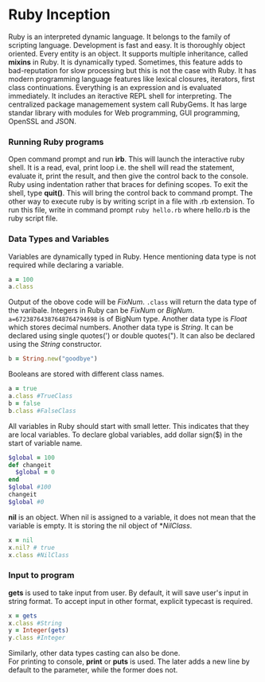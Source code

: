 # Ruby Inception
Ruby is an interpreted dynamic language. It belongs to the family of scripting language. 
Development is fast and easy. It is thoroughly object oriented. Every entity is an object. 
It supports multiple inheritance, called **mixins** in Ruby. It is dynamically typed. Sometimes, this feature adds to 
bad-reputation for slow processing but this is not the case with Ruby. It has modern programming language features like lexical 
closures, iterators, first class continuations. Everything is an expression and is evaluated immediately.
It includes an iteractive REPL shell for interpreting. The centralized package managemement system call RubyGems. 
It has large standar library with modules for Web programming, GUI programming, OpenSSL and JSON. 

### Running Ruby programs
Open command prompt and run **irb**. This will launch the interactive ruby shell. It is a read, eval, print loop i.e. the shell 
will read the statement, evaluate it, print the result, and then give the control back to the console. Ruby using indentation
rather that braces for defining scopes. To exit the shell, type **quit()**. This will bring the control back to command prompt.
The other way to execute ruby is by writing script in a file with .rb extension. To run this file, write in command prompt ```ruby hello.rb``` where hello.rb is the ruby script file.

### Data Types and Variables
Variables are dynamically typed in Ruby. Hence mentioning data type is not required while declaring a variable.
```ruby
a = 100
a.class
```
Output of the obove code will be *FixNum*. ```.class``` will return the data type of the varibale. Integers in Ruby can be 
*FixNum* or *BigNum*. ```a=67238764387648764794698``` is of BigNum type.
Another data type is *Float* which stores decimal numbers.
Another data type is *String*. It can be declared using single quotes(') or double quotes("). It can also be declared using the *String* constructor.
```ruby
b = String.new("goodbye")
```
Booleans are stored with different class names.
```ruby
a = true
a.class #TrueClass
b = false
b.class #FalseClass
```
All variables in Ruby should start with small letter. This indicates that they are local variables. To declare global variables,
add dollar sign($) in the start of variable name.
```ruby
$global = 100
def changeit
  $global = 0
end
$global #100
changeit
$global #0
```
**nil** is an object. When nil is assigned to a variable, it does not mean that the variable is empty. It is storing the nil object of **NilClass*.
```ruby
x = nil
x.nil? # true
x.class #NilClass
```

### Input to program
**gets** is used to take input from user. By default, it will save user's input in string format. To accept input in other format, explicit typecast is required.
```ruby
x = gets
x.class #String
y = Integer(gets)
y.class #Integer
```
Similarly, other data types casting can also be done.  
For printing to console, **print** or **puts** is used. The later adds a new line by default to the parameter, while the former does not.

